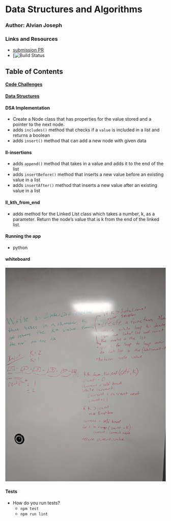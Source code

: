 # Data Structures and Algorithms

### Author: Alvian Joseph

### Links and Resources
* [submission PR]()
* [![Build Status]()

## Table of Contents

#### [Code Challenges]()
#### [Data Structures]()  

#### DSA Implementation
   * Create a Node class that has properties for the value stored and a pointer to the next node.
   * adds `includes()` method that checks if a `value` is included in a list and returns a boolean
   * adds `insert()` method that can add a new node with given data  
   
   
#### ll-insertions
  * adds `append()` method that takes in a value and adds it to the end of the list  
  * adds `insertBefore()` method that inserts a new value before an existing value in a list
  * adds `insertAfter()` method that inserts a new value after an existing value in a list

  

#### ll_kth_from_end
   * adds method for the Linked List class which takes a number, k, as a parameter. Return the node’s value that is k from the end of the linked list.



#### Running the app
* python

#### whiteboard
![kthfromtheend](assets/kthfromtheend.jpg)
  
#### Tests
* How do you run tests?
  * `npm test`
  * `npm run lint`
